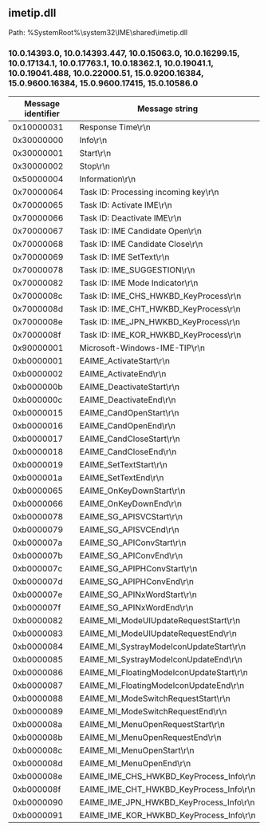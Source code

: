 ## imetip.dll

Path: %SystemRoot%\system32\IME\shared\imetip.dll

### 10.0.14393.0, 10.0.14393.447, 10.0.15063.0, 10.0.16299.15, 10.0.17134.1, 10.0.17763.1, 10.0.18362.1, 10.0.19041.1, 10.0.19041.488, 10.0.22000.51, 15.0.9200.16384, 15.0.9600.16384, 15.0.9600.17415, 15.0.10586.0

Message identifier | Message string
--- | ---
0x10000031 | Response Time\r\n
0x30000000 | Info\r\n
0x30000001 | Start\r\n
0x30000002 | Stop\r\n
0x50000004 | Information\r\n
0x70000064 | Task ID: Processing incoming key\r\n
0x70000065 | Task ID: Activate IME\r\n
0x70000066 | Task ID: Deactivate IME\r\n
0x70000067 | Task ID: IME Candidate Open\r\n
0x70000068 | Task ID: IME Candidate Close\r\n
0x70000069 | Task ID: IME SetText\r\n
0x70000078 | Task ID: IME_SUGGESTION\r\n
0x70000082 | Task ID: IME Mode Indicator\r\n
0x7000008c | Task ID: IME_CHS_HWKBD_KeyProcess\r\n
0x7000008d | Task ID: IME_CHT_HWKBD_KeyProcess\r\n
0x7000008e | Task ID: IME_JPN_HWKBD_KeyProcess\r\n
0x7000008f | Task ID: IME_KOR_HWKBD_KeyProcess\r\n
0x90000001 | Microsoft-Windows-IME-TIP\r\n
0xb0000001 | EAIME_ActivateStart\r\n
0xb0000002 | EAIME_ActivateEnd\r\n
0xb000000b | EAIME_DeactivateStart\r\n
0xb000000c | EAIME_DeactivateEnd\r\n
0xb0000015 | EAIME_CandOpenStart\r\n
0xb0000016 | EAIME_CandOpenEnd\r\n
0xb0000017 | EAIME_CandCloseStart\r\n
0xb0000018 | EAIME_CandCloseEnd\r\n
0xb0000019 | EAIME_SetTextStart\r\n
0xb000001a | EAIME_SetTextEnd\r\n
0xb0000065 | EAIME_OnKeyDownStart\r\n
0xb0000066 | EAIME_OnKeyDownEnd\r\n
0xb0000078 | EAIME_SG_APISVCStart\r\n
0xb0000079 | EAIME_SG_APISVCEnd\r\n
0xb000007a | EAIME_SG_APIConvStart\r\n
0xb000007b | EAIME_SG_APIConvEnd\r\n
0xb000007c | EAIME_SG_APIPHConvStart\r\n
0xb000007d | EAIME_SG_APIPHConvEnd\r\n
0xb000007e | EAIME_SG_APINxWordStart\r\n
0xb000007f | EAIME_SG_APINxWordEnd\r\n
0xb0000082 | EAIME_MI_ModeUIUpdateRequestStart\r\n
0xb0000083 | EAIME_MI_ModeUIUpdateRequestEnd\r\n
0xb0000084 | EAIME_MI_SystrayModeIconUpdateStart\r\n
0xb0000085 | EAIME_MI_SystrayModeIconUpdateEnd\r\n
0xb0000086 | EAIME_MI_FloatingModeIconUpdateStart\r\n
0xb0000087 | EAIME_MI_FloatingModeIconUpdateEnd\r\n
0xb0000088 | EAIME_MI_ModeSwitchRequestStart\r\n
0xb0000089 | EAIME_MI_ModeSwitchRequestEnd\r\n
0xb000008a | EAIME_MI_MenuOpenRequestStart\r\n
0xb000008b | EAIME_MI_MenuOpenRequestEnd\r\n
0xb000008c | EAIME_MI_MenuOpenStart\r\n
0xb000008d | EAIME_MI_MenuOpenEnd\r\n
0xb000008e | EAIME_IME_CHS_HWKBD_KeyProcess_Info\r\n
0xb000008f | EAIME_IME_CHT_HWKBD_KeyProcess_Info\r\n
0xb0000090 | EAIME_IME_JPN_HWKBD_KeyProcess_Info\r\n
0xb0000091 | EAIME_IME_KOR_HWKBD_KeyProcess_Info\r\n
